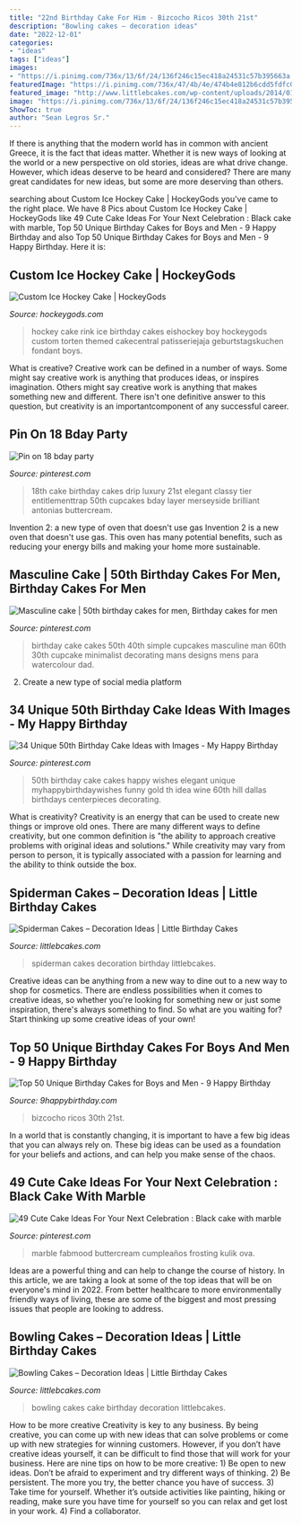 ```yaml
---
title: "22nd Birthday Cake For Him - Bizcocho Ricos 30th 21st"
description: "Bowling cakes – decoration ideas"
date: "2022-12-01"
categories:
- "ideas"
tags: ["ideas"]
images:
- "https://i.pinimg.com/736x/13/6f/24/136f246c15ec418a24531c57b395663a.jpg"
featuredImage: "https://i.pinimg.com/736x/47/4b/4e/474b4e812b6cdd5fdfc0236abe217815--th-birthday-th-birthday-cakes-for-men.jpg"
featured_image: "http://www.littlebcakes.com/wp-content/uploads/2014/01/Bowling-Cakes-Pictures.jpg"
image: "https://i.pinimg.com/736x/13/6f/24/136f246c15ec418a24531c57b395663a.jpg"
ShowToc: true
author: "Sean Legros Sr."
---
```



If there is anything that the modern world has in common with ancient Greece, it is the fact that ideas matter. Whether it is new ways of looking at the world or a new perspective on old stories, ideas are what drive change. However, which ideas deserve to be heard and considered? There are many great candidates for new ideas, but some are more deserving than others.

	

		
searching about Custom Ice Hockey Cake | HockeyGods you've came to the right place. We have 8 Pics about Custom Ice Hockey Cake | HockeyGods like 49 Cute Cake Ideas For Your Next Celebration : Black cake with marble, Top 50 Unique Birthday Cakes for Boys and Men - 9 Happy Birthday and also Top 50 Unique Birthday Cakes for Boys and Men - 9 Happy Birthday. Here it is:
		
    
## Custom Ice Hockey Cake | HockeyGods

<img loading=lazy src="http://hockeygods.com/system/gallery_images/10268/original.jpeg?1363987950" onerror="this.onerror=null;this.src='https://tse4.mm.bing.net/th?id=OIP.e7uQIRT58vyH8wMJdqA6gAHaFj&amp;pid=15.1';" alt="Custom Ice Hockey Cake | HockeyGods">

_Source: hockeygods.com_

>hockey cake rink ice birthday cakes eishockey boy hockeygods custom torten themed cakecentral patisseriejaja geburtstagskuchen fondant boys. 

	

What is creative?
Creative work can be defined in a number of ways. Some might say creative work is anything that produces ideas, or inspires imagination. Others might say creative work is anything that makes something new and different. There isn't one definitive answer to this question, but creativity is an importantcomponent of any successful career.

    
## Pin On 18 Bday Party

<img loading=lazy src="https://i.pinimg.com/736x/43/46/80/434680d91be5fe64fc9e4b420bc892f3.jpg" onerror="this.onerror=null;this.src='https://tse4.mm.bing.net/th?id=OIP.yi_K_K3E-TPj7Db5AA_s3AHaL3&amp;pid=15.1';" alt="Pin on 18 bday party">

_Source: pinterest.com_

>18th cake birthday cakes drip luxury 21st elegant classy tier entitlementtrap 50th cupcakes bday layer merseyside brilliant antonias buttercream. 

	

Invention 2: a new type of oven that doesn't use gas
Invention 2 is a new oven that doesn't use gas. This oven has many potential benefits, such as reducing your energy bills and making your home more sustainable.

    
## Masculine Cake | 50th Birthday Cakes For Men, Birthday Cakes For Men

<img loading=lazy src="https://i.pinimg.com/736x/89/37/f8/8937f8abfca87017db042cbfd8ca6a27.jpg" onerror="this.onerror=null;this.src='https://tse1.mm.bing.net/th?id=OIP.ML_lyv_7F1rBblhBBek4OwHaKn&amp;pid=15.1';" alt="Masculine cake | 50th birthday cakes for men, Birthday cakes for men">

_Source: pinterest.com_

>birthday cake cakes 50th 40th simple cupcakes masculine man 60th 30th cupcake minimalist decorating mans designs mens para watercolour dad. 

	

2. Create a new type of social media platform

    
## 34 Unique 50th Birthday Cake Ideas With Images - My Happy Birthday

<img loading=lazy src="https://i.pinimg.com/736x/47/4b/4e/474b4e812b6cdd5fdfc0236abe217815--th-birthday-th-birthday-cakes-for-men.jpg" onerror="this.onerror=null;this.src='https://tse4.mm.bing.net/th?id=OIP.DrivXUMkAqrOWxK0lGrHGAHaKE&amp;pid=15.1';" alt="34 Unique 50th Birthday Cake Ideas with Images - My Happy Birthday">

_Source: pinterest.com_

>50th birthday cake cakes happy wishes elegant unique myhappybirthdaywishes funny gold th idea wine 60th hill dallas birthdays centerpieces decorating. 

	

What is creativity?
Creativity is an energy that can be used to create new things or improve old ones. There are many different ways to define creativity, but one common definition is "the ability to approach creative problems with original ideas and solutions." While creativity may vary from person to person, it is typically associated with a passion for learning and the ability to think outside the box.

    
## Spiderman Cakes – Decoration Ideas | Little Birthday Cakes

<img loading=lazy src="http://www.littlebcakes.com/wp-content/uploads/2013/08/Images-of-Spiderman-Cakes.jpg" onerror="this.onerror=null;this.src='https://tse3.mm.bing.net/th?id=OIP.mv76xJ6-VTkAuEPcuRFtrgHaHT&amp;pid=15.1';" alt="Spiderman Cakes – Decoration Ideas | Little Birthday Cakes">

_Source: littlebcakes.com_

>spiderman cakes decoration birthday littlebcakes. 

	

Creative ideas can be anything from a new way to dine out to a new way to shop for cosmetics. There are endless possibilities when it comes to creative ideas, so whether you're looking for something new or just some inspiration, there's always something to find. So what are you waiting for? Start thinking up some creative ideas of your own!

    
## Top 50 Unique Birthday Cakes For Boys And Men - 9 Happy Birthday

<img loading=lazy src="https://www.9happybirthday.com/wp-content/uploads/2017/09/Traditional-Birthday-Cake-watch-640x637.jpg" onerror="this.onerror=null;this.src='https://tse3.mm.bing.net/th?id=OIP._qmlQICWGK7etmlnNQy0yQHaHX&amp;pid=15.1';" alt="Top 50 Unique Birthday Cakes for Boys and Men - 9 Happy Birthday">

_Source: 9happybirthday.com_

>bizcocho ricos 30th 21st. 

	

In a world that is constantly changing, it is important to have a few big ideas that you can always rely on. These big ideas can be used as a foundation for your beliefs and actions, and can help you make sense of the chaos.

    
## 49 Cute Cake Ideas For Your Next Celebration : Black Cake With Marble

<img loading=lazy src="https://i.pinimg.com/736x/13/6f/24/136f246c15ec418a24531c57b395663a.jpg" onerror="this.onerror=null;this.src='https://tse4.mm.bing.net/th?id=OIP.blUJ7R3Yk5qKPPcXuEK5UAHaOR&amp;pid=15.1';" alt="49 Cute Cake Ideas For Your Next Celebration : Black cake with marble">

_Source: pinterest.com_

>marble fabmood buttercream cumpleaños frosting kulik ova. 

	

Ideas are a powerful thing and can help to change the course of history. In this article, we are taking a look at some of the top ideas that will be on everyone's mind in 2022. From better healthcare to more environmentally friendly ways of living, these are some of the biggest and most pressing issues that people are looking to address.

    
## Bowling Cakes – Decoration Ideas | Little Birthday Cakes

<img loading=lazy src="http://www.littlebcakes.com/wp-content/uploads/2014/01/Bowling-Cakes-Pictures.jpg" onerror="this.onerror=null;this.src='https://tse4.mm.bing.net/th?id=OIP.5_vIGkXHRHwtFAr5SDXHbAHaJ4&amp;pid=15.1';" alt="Bowling Cakes – Decoration Ideas | Little Birthday Cakes">

_Source: littlebcakes.com_

>bowling cakes cake birthday decoration littlebcakes. 

	

How to be more creative
Creativity is key to any business. By being creative, you can come up with new ideas that can solve problems or come up with new strategies for winning customers. However, if you don’t have creative ideas yourself, it can be difficult to find those that will work for your business. Here are nine tips on how to be more creative: 1) Be open to new ideas. Don’t be afraid to experiment and try different ways of thinking. 2) Be persistent. The more you try, the better chance you have of success. 3) Take time for yourself. Whether it’s outside activities like painting, hiking or reading, make sure you have time for yourself so you can relax and get lost in your work. 4) Find a collaborator.

